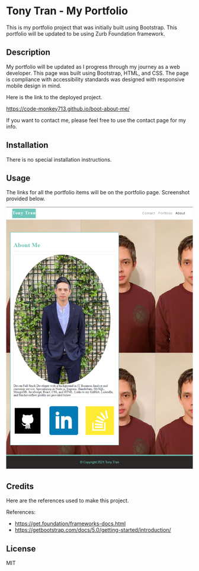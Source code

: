 # Tony Tran - My Portfolio
This is my portfolio project that was initially built using Bootstrap. This portfolio will be updated to be using Zurb Foundation framework. 

## Description

My portfolio will be updated as I progress through my journey as a web developer. This page was built using Bootstrap, HTML, and CSS. The page is compliance with accessibility standards was designed with responsive mobile design in mind. 

Here is the link to the deployed project. 

<https://code-monkey713.github.io/boot-about-me/>

If you want to contact me, please feel free to use the contact page for my info. 

## Installation

There is no special installation instructions. 

## Usage

The links for all the portfolio items will be on the portfolio page. Screenshot provided below.

![screenshot](./assets/images/screenshot2021.png)

## Credits

Here are the references used to make this project. 

References:
  - https://get.foundation/frameworks-docs.html
  - https://getbootstrap.com/docs/5.0/getting-started/introduction/

## License

MIT
